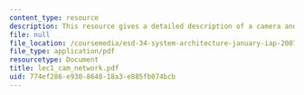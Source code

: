 ```yaml
---
content_type: resource
description: This resource gives a detailed description of a camera and its working.
file: null
file_location: /coursemedia/esd-34-system-architecture-january-iap-2007/774ef286e930864018a3e885fb074bcb_lec1_cam_network.pdf
file_type: application/pdf
resourcetype: Document
title: lec1_cam_network.pdf
uid: 774ef286-e930-8640-18a3-e885fb074bcb
---
```

